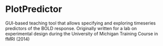 PlotPredictor
=============

GUI-based teaching tool that allows specifying and exploring timeseries predictors of the BOLD response. Originally written for a lab on experimental design during the University of Michigan Training Course in fMRI (2014)
